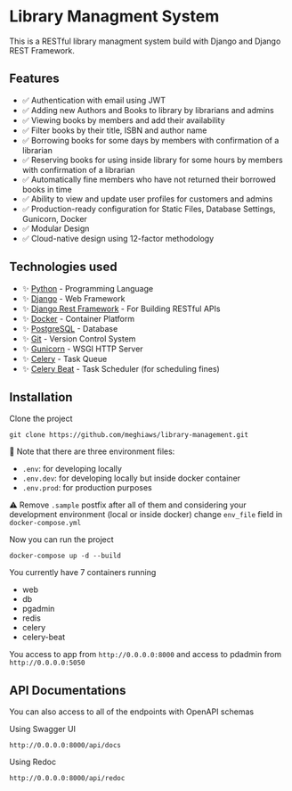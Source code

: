 # Library Managment System

This is a RESTful library managment system build with Django and Django REST Framework.

## Features

- ✅ Authentication with email using JWT
- ✅ Adding new Authors and Books to library by librarians and admins
- ✅ Viewing books by members and add their availability
- ✅ Filter books by their title, ISBN and author name
- ✅ Borrowing books for some days by members with confirmation of a librarian
- ✅ Reserving books for using inside library for some hours by members with confirmation of a librarian
- ✅ Automatically fine members who have not returned their borrowed books in time
- ✅ Ability to view and update user profiles for customers and admins
- ✅ Production-ready configuration for Static Files, Database Settings, Gunicorn, Docker
- ✅ Modular Design
- ✅ Cloud-native design using 12-factor methodology

## Technologies used

- ✨ [Python](https://www.python.org/) - Programming Language
- ✨ [Django](https://docs.djangoproject.com/en/3.2/releases/3.2/) - Web Framework
- ✨ [Django Rest Framework](https://www.django-rest-framework.org/) - For Building RESTful APIs
- ✨ [Docker](https://www.docker.com/) - Container Platform
- ✨ [PostgreSQL](https://www.postgresql.org/) - Database
- ✨ [Git](https://git-scm.com/doc) - Version Control System
- ✨ [Gunicorn](https://gunicorn.org/) - WSGI HTTP Server
- ✨ [Celery](https://github.com/celery/celery) - Task Queue
- ✨ [Celery Beat](https://github.com/celery/django-celery-beat) - Task Scheduler (for scheduling fines)

## Installation

Clone the project

``` git
git clone https://github.com/meghiaws/library-management.git
```

📄 Note that there are three environment files:

- `.env`: for developing locally
- `.env.dev`: for developing locally but inside docker container
- `.env.prod`: for production purposes

⚠️ Remove `.sample` postfix after all of them and considering your development environment (local or inside docker) change `env_file` field in `docker-compose.yml`

Now you can run the project

```docker
docker-compose up -d --build
```

You currently have 7 containers running

- web
- db
- pgadmin
- redis
- celery
- celery-beat

You access to app from `http://0.0.0.0:8000` and access to pdadmin from `http://0.0.0.0:5050`

## API Documentations

You can also access to all of the endpoints with OpenAPI schemas

Using Swagger UI

```text
http://0.0.0.0:8000/api/docs
```

Using Redoc

```text
http://0.0.0.0:8000/api/redoc
```
